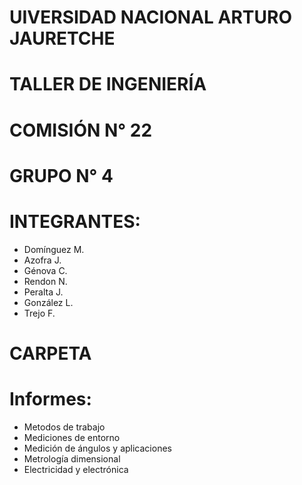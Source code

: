 # UIVERSIDAD NACIONAL ARTURO JAURETCHE

# TALLER DE INGENIERÍA

# COMISIÓN N° 22

# GRUPO N° 4

# INTEGRANTES:

- Domínguez M.
- Azofra J.
- Génova C.
- Rendon N.
- Peralta J.
- González L.
- Trejo F.

# CARPETA
# Informes: 
- Metodos de trabajo
- Mediciones de entorno
- Medición de ángulos y aplicaciones
- Metrología dimensional
- Electricidad y electrónica
